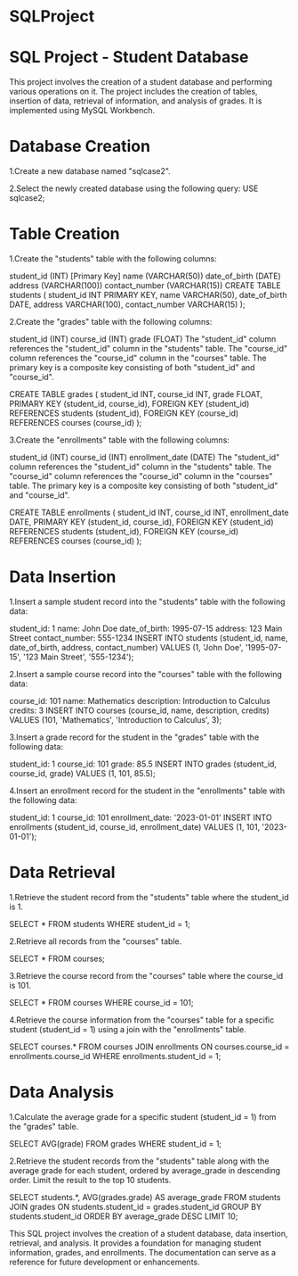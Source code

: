 # SQLProject
# SQL Project - Student Database
This project involves the creation of a student database and performing various operations on it. The project includes the creation of tables, insertion of data, retrieval of information, and analysis of grades. It is implemented using MySQL Workbench.

# Database Creation
   1.Create a new database named "sqlcase2".

  2.Select the newly created database using the following query: USE sqlcase2;

# Table Creation
  1.Create the "students" table with the following columns:

   student_id (INT) [Primary Key]
   name (VARCHAR(50))
   date_of_birth (DATE)
   address (VARCHAR(100))
   contact_number (VARCHAR(15))
   CREATE TABLE students ( student_id INT PRIMARY KEY, name VARCHAR(50), date_of_birth DATE, address VARCHAR(100), contact_number VARCHAR(15) );

 2.Create the "grades" table with the following columns:

  student_id (INT)
  course_id (INT)
  grade (FLOAT)
  The "student_id" column references the "student_id" column in the "students" table. The "course_id" column references the "course_id" column in the "courses" table. The primary key is a composite key consisting of both "student_id" and "course_id".

  CREATE TABLE grades ( student_id INT, course_id INT, grade FLOAT, PRIMARY KEY (student_id, course_id), FOREIGN KEY (student_id) REFERENCES students (student_id), FOREIGN KEY (course_id) REFERENCES courses (course_id) );

 3.Create the "enrollments" table with the following columns:

  student_id (INT)
  course_id (INT)
  enrollment_date (DATE)
  The "student_id" column references the "student_id" column in the "students" table. The "course_id" column references the "course_id" column in the "courses" table. The primary key is a composite key consisting of both "student_id" and "course_id".

  CREATE TABLE enrollments ( student_id INT, course_id INT, enrollment_date DATE, PRIMARY KEY (student_id, course_id), FOREIGN KEY (student_id) REFERENCES students (student_id), FOREIGN KEY (course_id) REFERENCES courses (course_id) );

# Data Insertion
  1.Insert a sample student record into the "students" table with the following data:

  student_id: 1
  name: John Doe
  date_of_birth: 1995-07-15
  address: 123 Main Street
  contact_number: 555-1234
  INSERT INTO students (student_id, name, date_of_birth, address, contact_number) VALUES (1, 'John Doe', '1995-07-15', '123 Main Street', '555-1234');

   2.Insert a sample course record into the "courses" table with the following data:

   course_id: 101
   name: Mathematics
   description: Introduction to Calculus
   credits: 3
   INSERT INTO courses (course_id, name, description, credits) VALUES (101, 'Mathematics', 'Introduction to Calculus', 3);

  3.Insert a grade record for the student in the "grades" table with the following data:

  student_id: 1
  course_id: 101
  grade: 85.5
  INSERT INTO grades (student_id, course_id, grade) VALUES (1, 101, 85.5);

  4.Insert an enrollment record for the student in the "enrollments" table with the following data:

  student_id: 1
  course_id: 101
  enrollment_date: '2023-01-01'
  INSERT INTO enrollments (student_id, course_id, enrollment_date) VALUES (1, 101, '2023-01-01');

# Data Retrieval
   1.Retrieve the student record from the "students" table where the student_id is 1.

   SELECT * FROM students WHERE student_id = 1;

   2.Retrieve all records from the "courses" table.

   SELECT * FROM courses;

   3.Retrieve the course record from the "courses" table where the course_id is 101.

   SELECT * FROM courses WHERE course_id = 101;

   4.Retrieve the course information from the "courses" table for a specific student (student_id = 1) using a join with the "enrollments" table.

   SELECT courses.* FROM courses JOIN enrollments ON courses.course_id = enrollments.course_id WHERE enrollments.student_id = 1;

# Data Analysis
   1.Calculate the average grade for a specific student (student_id = 1) from the "grades" table.

   SELECT AVG(grade) FROM grades WHERE student_id = 1;

   2.Retrieve the student records from the "students" table along with the average grade for each student, ordered by average_grade in descending order. Limit the result to the top 10 students.

   SELECT students.*, AVG(grades.grade) AS average_grade FROM students JOIN grades ON students.student_id = grades.student_id GROUP BY students.student_id ORDER BY average_grade DESC LIMIT 10;

This SQL project involves the creation of a student database, data insertion, retrieval, and analysis. It provides a foundation for managing student information, grades, and enrollments. The documentation can serve as a reference for future development or enhancements.

